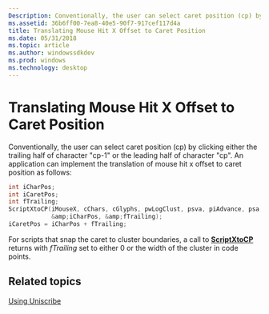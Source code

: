 ```yaml
---
Description: Conventionally, the user can select caret position (cp) by clicking either the trailing half of character &\#0034;cp-1&\#0034; or the leading half of character &\#0034;cp&\#0034;.
ms.assetid: 36b6ff00-7ea8-40e5-90f7-917cef117d4a
title: Translating Mouse Hit X Offset to Caret Position
ms.date: 05/31/2018
ms.topic: article
ms.author: windowssdkdev
ms.prod: windows
ms.technology: desktop
---
```


# Translating Mouse Hit X Offset to Caret Position

Conventionally, the user can select caret position (cp) by clicking either the trailing half of character "cp-1" or the leading half of character "cp". An application can implement the translation of mouse hit x offset to caret position as follows:


```C++
int iCharPos;
int iCaretPos;
int fTrailing;
ScriptXtoCP(iMouseX, cChars, cGlyphs, pwLogClust, psva, piAdvance, psa,
            &amp;iCharPos, &amp;fTrailing);
iCaretPos = iCharPos + fTrailing;
```



For scripts that snap the caret to cluster boundaries, a call to [**ScriptXtoCP**](/windows/win32/Usp10/nf-usp10-scriptxtocp?branch=master) returns with *fTrailing* set to either 0 or the width of the cluster in code points.

## Related topics

<dl> <dt>

[Using Uniscribe](using-uniscribe.md)
</dt> </dl>

 

 




